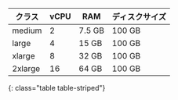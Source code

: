 | クラス     | vCPU | RAM  | ディスクサイズ  |
| ------- | ---- | ------ | ----- |
| medium  | 2    | 7.5 GB | 100 GB |
| large   | 4    | 15 GB  | 100 GB |
| xlarge  | 8    | 32 GB  | 100 GB |
| 2xlarge | 16   | 64 GB  | 100 GB |
{: class="table table-striped"}
